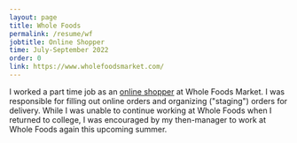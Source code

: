 ```yaml
---
layout: page
title: Whole Foods
permalink: /resume/wf
jobtitle: Online Shopper
time: July-September 2022
order: 0
link: https://www.wholefoodsmarket.com/
---
```

I worked a part time job as an <a href="https://careers.wholefoodsmarket.com/stores/global/en/shopper">online shopper</a> at Whole Foods Market. I was responsible for filling out online orders and organizing ("staging") orders for delivery. While I was unable to continue working at Whole Foods when I returned to college, I was encouraged by my then-manager to work at Whole Foods again this upcoming summer.